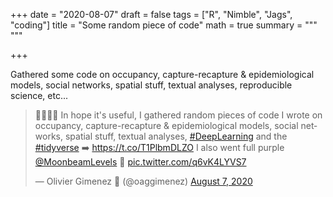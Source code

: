 +++
date = "2020-08-07"
draft = false
tags = ["R", "Nimble", "Jags", "coding"]
title = "Some random piece of code"
math = true
summary = """
"""

+++

Gathered some code on occupancy, capture-recapture & epidemiological models, social networks, spatial stuff, textual analyses, reproducible science, etc...

<!--more-->

<blockquote class="twitter-tweet"><p lang="en" dir="ltr">👩‍💻👨‍💻 In hope it&#39;s useful, I gathered random pieces of code I wrote on occupancy, capture-recapture &amp; epidemiological models, social networks, spatial stuff, textual analyses, <a href="https://twitter.com/hashtag/DeepLearning?src=hash&amp;ref_src=twsrc%5Etfw">#DeepLearning</a> and the <a href="https://twitter.com/hashtag/tidyverse?src=hash&amp;ref_src=twsrc%5Etfw">#tidyverse</a> ➡️ <a href="https://t.co/T1PlbmDLZO">https://t.co/T1PlbmDLZO</a> I also went full purple <a href="https://twitter.com/MoonbeamLevels?ref_src=twsrc%5Etfw">@MoonbeamLevels</a> 💜 <a href="https://t.co/q6vK4LYVS7">pic.twitter.com/q6vK4LYVS7</a></p>&mdash; Olivier Gimenez 🖖 (@oaggimenez) <a href="https://twitter.com/oaggimenez/status/1291749139596955650?ref_src=twsrc%5Etfw">August 7, 2020</a></blockquote> <script async src="https://platform.twitter.com/widgets.js" charset="utf-8"></script> 